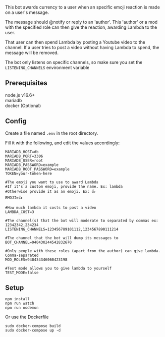 This bot awards currency to a user when an specific emoji reaction is made on a user's message.

The message should @notify or reply to an 'author'. This 'author' or a mod with the specified role can then give the reaction, awarding Lambda to the user.

That user can then spend Lambda by posting a Youtube video to the channel. If a user tries to post a video without having Lambda to spend, the message will be removed.

The bot only listens on specific channels, so make sure you set the `LISTENING_CHANNELS` environment variable

## Prerequisites

node.js v16.6+  
mariadb  
docker (Optional)

## Config

Create a file named `.env` in the root directory.

Fill it with the following, and edit the values accordingly:

```
MARIADB_HOST=db
MARIADB_PORT=3306
MARIADB_USER=root
MARIADB_PASSWORD=example
MARIADB_ROOT_PASSWORD=example
TOKEN=your-token-here

#The emoji you want to use to award Lambda
#If it's a custom emoji, provide the name. Ex: lambda
#Otherwise provide it as an emoji. Ex: 👍
EMOJI=👍

#How much lambda it costs to post a video
LAMBDA_COST=3

#The channel(s) that the bot will moderate to separated by commas ex: 12342342,234234
LISTENING_CHANNELS=123456789101112,1234567890111214

#The channel that the bot will dump its messages to
BOT_CHANNEL=940430244542832670

#Only people with these roles (apart from the author) can give lambda. Comma-separated
MOD_ROLES=940434346060423198

#Test mode allows you to give lambda to yourself
TEST_MODE=false
```

## Setup

```
npm install
npm run watch
npm run nodemon
```

Or use the Dockerfile

```
sudo docker-compose build
sudo docker-compose up -d
```
